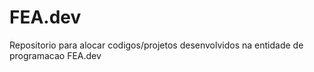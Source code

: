 # FEA.dev
Repositorio para alocar codigos/projetos desenvolvidos na entidade de programacao FEA.dev
